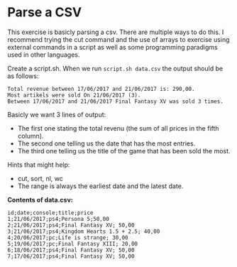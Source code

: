 # Parse a CSV

This exercise is basicly parsing a csv. There are multiple ways to do this. I recommend trying the cut command and the use of arrays to exercise using external commands in a script as well as some programming paradigms used in other languages.


Create a script.sh. When we run ``script.sh data.csv`` the output should be as follows:

```
Total revenue between 17/06/2017 and 21/06/2017 is: 290,00.
Most artikels were sold On 21/06/2017 (3).
Between 17/06/2017 and 21/06/2017 Final Fantasy XV was sold 3 times.
```

Basicly we want 3 lines of output: 
- The first one stating the total revenu (the sum of all prices in the fifth column).
- The second one telling us the date that has the most entries.
- The third one telling us the title of the game that has been sold the most.

Hints that might help:
- cut, sort, nl, wc
- The range is always the earliest date and the latest date.

**Contents of data.csv:**

```csv
id;date;console;title;price
1;21/06/2017;ps4;Persona 5;50,00
2;21/06/2017;ps4;Final Fantasy XV; 50,00
3;21/06/2017;ps4;Kingdom Hearts 1.5 + 2.5; 40,00
4;20/06/2017;pc;Life is strange; 30,00
5;19/06/2017;pc;Final Fantasy XIII; 20,00
6;18/06/2017;ps4;Final Fantasy XV; 50,00
7;17/06/2017;ps4;Final Fantasy XV; 50,00
```

